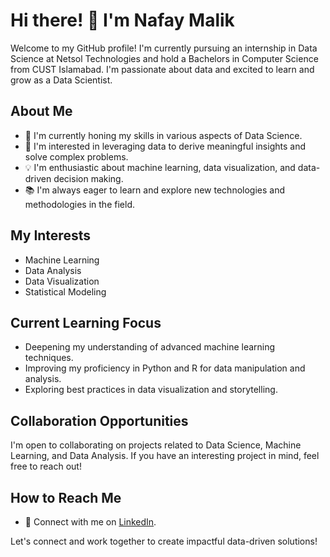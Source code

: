 # Hi there! 👋 I'm Nafay Malik

Welcome to my GitHub profile! I'm currently pursuing an internship in Data Science at Netsol Technologies and hold a Bachelors in Computer Science from CUST Islamabad.
I'm passionate about data and excited to learn and grow as a Data Scientist.

## About Me

- 🌱 I'm currently honing my skills in various aspects of Data Science.
- 👀 I'm interested in leveraging data to derive meaningful insights and solve complex problems.
- 💡 I'm enthusiastic about machine learning, data visualization, and data-driven decision making.
- 📚 I'm always eager to learn and explore new technologies and methodologies in the field.

## My Interests

- Machine Learning
- Data Analysis
- Data Visualization
- Statistical Modeling

## Current Learning Focus

- Deepening my understanding of advanced machine learning techniques.
- Improving my proficiency in Python and R for data manipulation and analysis.
- Exploring best practices in data visualization and storytelling.

## Collaboration Opportunities

I'm open to collaborating on projects related to Data Science, Machine Learning, and Data Analysis. If you have an interesting project in mind, feel free to reach out!

## How to Reach Me

- 💼 Connect with me on [LinkedIn](https://www.linkedin.com/in/nafay-malik/).

Let's connect and work together to create impactful data-driven solutions!

<!---
NafayMalik/NafayMalik is a ✨ special ✨ repository because its `README.md` (this file) appears on my GitHub profile.
You can click the Preview link to take a look.
--->

